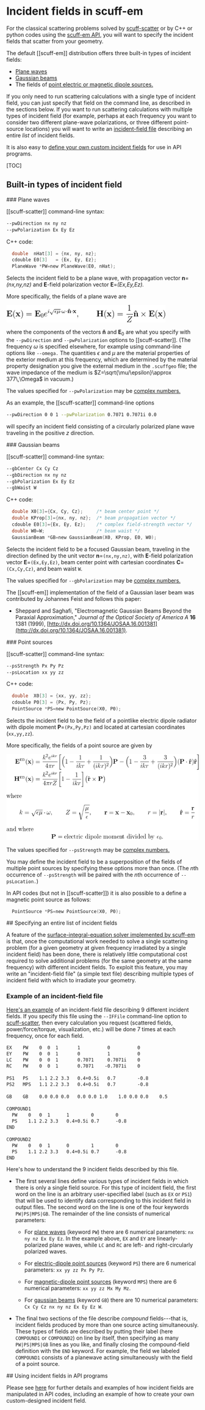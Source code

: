 <h1> Incident fields in <span class="SC">scuff-em</span> </h1>

For the classical scattering problems solved by
[<span class="SC">scuff-scatter</span>][scuffScatter]
or by C++ or python codes using the
[<span class="SC">scuff-em</span> API][libscuff],
you will want to specify the incident fields that
scatter from your geometry.

The default [[scuff-em]] distribution offers three
built-in types of incident fields:

 + [Plane waves](#PlaneWaves)
 + [Gaussian beams](#GaussianBeams)
 + The fields of [point electric or magnetic dipole sources.](#PointSources)


If you only need to run scattering calculations with a single
type of incident field, you can just specify that field on
the command line, as described in the sections below. If you
want to run scattering calculations with multiple types of
incident field (for example, perhaps at each frequency you
want to consider two different plane-wave polarizations,
or three different point-source locations) you will want
to write an 
[incident-field file](#IFFile) describing an entire *list*
of incident fields.

It is also easy to [define your own custom incident fields](#RollingYourOwn)
for use in API programs.

[TOC]

## Built-in types of incident field 

<a name="PlaneWaves">
### Plane waves

[[scuff-scatter]] command-line syntax:

````bash
--pwDirection nx ny nz
--pwPolarization Ex Ey Ez 
````

C++ code:

````c
  double  nHat[3] = {nx, ny, nz};
  cdouble E0[3]   = {Ex, Ey, Ez};
  PlaneWave *PW=new PlaneWave(E0, nHat);
````

Selects the incident field to be a plane wave, with propagation vector 
**n**=*(nx,ny,nz)* and **E**-field polarization vector **E**=*(Ex,Ey,Ez).*

More specifically, the fields of a plane wave are

![Expressions for plane wave fields](PlaneWave.png)

where the components of the vectors $\mathbf{\hat n}$ 
and 
$\mathbf{E}_0$
are what you specify with the `--pwDirection` and 
`--pwPolarization` options to [[scuff-scatter]]. (The frequency 
$\omega$ is specified elsewhere, for example using 
command-line options like `--omega.` The
quantities $\epsilon$ and $\mu$ are the material properties of
the exterior medium at this frequency, which are determined by
the material property designation you give the external medium
in the `.scuffgeo` file; the wave impedance of the medium is
$Z=\sqrt{\mu/\epsilon}\approx 377\,\Omega$ in vacuum.)

The values specified for `--pwPolarization` may be
[complex numbers.][ComplexNumbers]

As an example, the [[scuff-scatter]] command-line options

````bash
--pwDirection 0 0 1 --pwPolarization 0.7071 0.7071i 0.0
````

will specify an incident field consisting of a circularly
polarized plane wave traveling in the positive *z* direction.

<a name="GaussianBeams">
### Gaussian beams

[[scuff-scatter]] command-line syntax:

````bash
--gbCenter Cx Cy Cz
--gbDirection nx ny nz
--gbPolarization Ex Ey Ez
--gbWaist W
````


C++ code:


````c
  double X0[3]={Cx, Cy, Cz};     /* beam center point */
  double KProp[3]={nx, ny, nz};  /* beam propagation vector */
  cdouble E0[3]={Ex, Ey, Ez};    /* complex field-strength vector */
  double W0=W;                   /* beam waist */
  GaussianBeam *GB=new GaussianBeam(X0, KProp, E0, W0);
````

Selects the incident field to be a focused Gaussian beam, 
traveling in the direction defined by the unit vector 
**n**=`(nx,ny,nz)`, with **E**-field polarization 
vector **E**=`(Ex,Ey,Ez)`, beam center point with cartesian 
coordinates **C**=`(Cx,Cy,Cz)`, and beam waist `W`.

The values specified for `--gbPolarization` may be
[complex numbers.][ComplexNumbers]

The [[scuff-em]] implementation of the
field of a Gaussian laser beam was contributed by 
Johannes Feist and follows this paper:

+ Sheppard and Saghafi, "Electromagnetic Gaussian Beams 
Beyond the Paraxial Approximation," *Journal of the Optical 
Society of America A* **16** 1381 (1999), [http://dx.doi.org/10.1364/JOSAA.16.001381](http://dx.doi.org/10.1364/JOSAA.16.001381).

<a name="PointSources">
### Point sources

[[scuff-scatter]] command-line syntax:

````bash
--psStrength Px Py Pz
--psLocation xx yy zz
````

C++ code:

````c
  double  X0[3] = {xx, yy, zz};
  cdouble P0[3] = {Px, Py, Pz};
  PointSource *PS=new PointSource(X0, P0);
````

Selects the incident field to be the field of a pointlike
electric dipole radiator with dipole moment **P**=`(Px,Py,Pz)`
and located at cartesian coordinates (`xx,yy,zz`).

More specifically, the fields of a point source are given by

![Expressions for point-source fields](PointSource.png)

The values specified for `--psStrength` may be
[complex numbers.][ComplexNumbers]

You may define the incident field to be a superposition of
the fields of multiple point sources by specifying these
options more than once. (The *n*th occurrence of `--psStrength`
will be paired with the *n*th occurrence of `--psLocation.`)

In API codes (but not in [[scuff-scatter]]) it is also
possible to a define a magnetic point source as follows:

````c
  PointSource *PS=new PointSource(X0, P0);
````

<a name="IFFile">
## Specifying an entire list of incident fields

A feature of the 
[surface-integral-equation solver implemented by <span class="SC">scuff-em</sc>][Implementation]
is that, once the computational work needed to solve a single
scattering problem (for a given geometry at given frequency irradiated
by a single incident field) has been done, there is relatively little
computational cost required to solve additional problems (for the same 
geometry at the same frequency) with different incident fields.
To exploit this feature, you may write an "incident-field file"
(a simple text file) describing multiple types of incident field 
with which to irradiate your geometry.

### Example of an incident-field file

[Here's an example](IFFile) of an incident-field file describing 9 
different incident fields. If you specify this file
using the `--IFFile` command-line option to
[<span class="SC">scuff-scatter</span>][scuffScatter],
then every calculation you request (scattered fields,
power/force/torque, visualization, etc.) will be 
done 7 times at each frequency, once for each field.

````
EX    PW    0  0  1       1          0          0
EY    PW    0  0  1       0          1          0
LC    PW    0  0  1       0.7071     0.7071i    0
RC    PW    0  0  1       0.7071    -0.7071i    0

PS1   PS    1.1 2.2 3.3   0.4+0.5i   0.7        -0.8
PS2   MPS   1.1 2.2 3.3   0.4+0.5i   0.7        -0.8

GB    GB    0.0 0.0 0.0   0.0 0.0 1.0    1.0 0.0 0.0    0.5

COMPOUND1
  PW    0   0  1      1        0        0
  PS    1.1 2.2 3.3   0.4+0.5i 0.7      -0.8
END

COMPOUND2
  PW    0   0  1      0        1        0
  PS    1.1 2.2 3.3   0.4+0.5i 0.7      -0.8
END
````

Here's how to understand the 9 incident fields described
by this file.

+ The first several lines define various types of incident
fields in which there is only a single field source. For 
this type of incident field, the first word on the 
line is an 
arbitrary user-specified label (such as `EX` or `PS1`)
that will be used to identify data corresponding to 
this incident field in output files.
The second word on the line is one of the four 
keywords `PW|PS|MPS|GB`. The remainder of the line
consists of numerical parameters:

    + For [plane waves](#PlaneWaves) (keyword `PW`) there are 6 numerical parameters: `nx ny nz Ex Ey Ez`. In the example above, `EX` and `EY` are linearly-polarized plane waves, while `LC` and `RC` are left- and right-circularly polarized waves.

    + For [electric-dipole point sources](#PointSource) (keyword `PS`) there are 6 numerical parameters: `xx yy zz Px Py Pz`.

    + For [magnetic-dipole point sources](#PointSource) (keyword `MPS`) there are 6 numerical parameters: `xx yy zz Mx My Mz`.

    + For [gaussian beams](#GaussianBeam) (keyword `GB`) there are 10 numerical parameters: `Cx Cy Cz nx ny nz Ex Ey Ez W`.    


+ The final two sections of the file describe *compound* fields---that is,
incident fields produced by more than one source acting simultaneously.
These types of fields are described by putting their label (here
`COMPOUND1` or `COMPOUND2`) on line by itself, then specifying
as many `PW|PS|MPS|GB` lines as you like, and finally closing 
the compound-field definition with the `END` keyword.
For example, the field we labeled `COMPOUND1` consists of a
planewave acting simultaneously with the field of a point source.

<a name="RollingYourOwn">
## Using incident fields in API programs

Please see 
[here][oldIncFieldPage]
for further details and examples of how incident fields are manipulated in API codes, including an example of how to create your
own custom-designed incident field.

[scuffScatter]:                 ../applications/scuff-scatter/scuff-scatter.md
[libscuff]:                     ../API/libscuff.md
[ComplexNumbers]:	        ../applications/GeneralReference.md#Complex
[oldIncFieldPage]:              http://homerreid.com/scuff-em/libscuff/IncField.shtml
[Implementation]:               ../forDevelopers/Implementation.md
